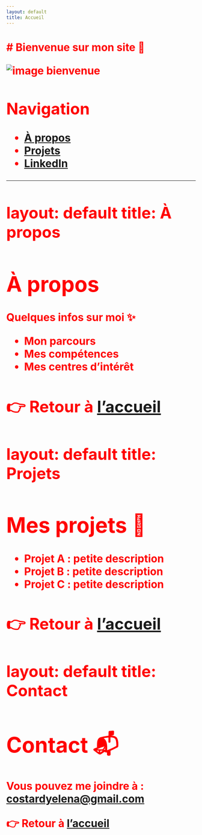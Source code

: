 ```yaml
---
layout: default
title: Accueil
---
```


<h1 style="color: red;"><Bienvenue sur mon site</h1> 
# Bienvenue sur mon site 🎉 

![image bienvenue](https://tse1.mm.bing.net/th/id/OIP.oKlj5j8jXcFpj7VnYQly3AHaEJ?rs=1&pid=ImgDetMain&o=7&rm=3)  

## Navigation
- [À propos](about.md)
- [Projets](projects.md)
- [LinkedIn](https://www.linkedin.com/in/y%C3%A9l%C3%A9na-costard-0390182b0/) 
---
layout: default
title: À propos
---

# À propos

Quelques infos sur moi ✨

- Mon parcours
- Mes compétences
- Mes centres d’intérêt

👉 Retour à [l’accueil](index.md)
---
layout: default
title: Projets
---

# Mes projets 🚀

- **Projet A** : petite description
- **Projet B** : petite description
- **Projet C** : petite description

👉 Retour à [l’accueil](index.md)
---
layout: default
title: Contact
---

# Contact 📬

Vous pouvez me joindre à :  
**costardyelena@gmail.com**

👉 Retour à [l’accueil](index.md)
